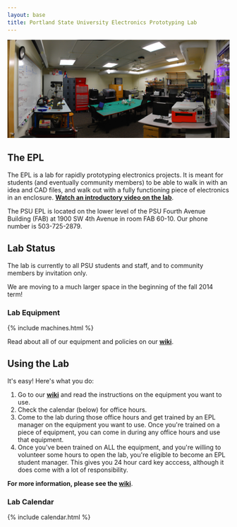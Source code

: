```yaml
---
layout: base
title: Portland State University Electronics Prototyping Lab
---
```



![The EPL](/images/lab_panorama.jpg)


## The EPL

The EPL is a lab for rapidly prototyping electronics projects. It is meant for
students (and eventually community members) to be able to walk in with an idea
and CAD files, and walk out with a fully functioning piece of electronics in
an enclosure.
**[Watch an introductory video on the lab](http://youtu.be/P7JFAv6JM00 "YouTube")**.

The PSU EPL is located on the lower level of the PSU Fourth Avenue Building
(FAB) at 1900 SW 4th Avenue in room FAB 60-10. Our phone number is
503-725-2879.



## Lab Status

The lab is currently to all PSU students and staff, and to community members by
invitation only. 

We are moving to a much larger space in the beginning of the fall 2014 term!


### Lab Equipment

{% include machines.html %}

Read about all of our equipment and policies on our **[wiki](https://github.com/psu-epl/psu-epl.github.com/wiki "PSU EPL Wiki")**.



## Using the Lab

It's easy! Here's what you do:

 1. Go to our **[wiki](https://github.com/psu-epl/psu-epl.github.com/wiki "wiki")** and read the instructions on the equipment you want to use.
 1. Check the calendar (below) for office hours.
 1. Come to the lab during those office hours and get trained by an EPL manager on the equipment you want to use. Once you're trained on a piece of equipment, you can come in during any office hours and use that equipment.
 1. Once you've been trained on ALL the equipment, and you're willing to volunteer some hours to open the lab, you're eligible to become an EPL student manager. This gives you 24 hour card key acccess, although it does come with a lot of responsibility.


**For more information, please see the [wiki](https://github.com/psu-epl/psu-epl.github.com/wiki "PSU EPL Wiki")**.


### Lab Calendar

{% include calendar.html %}

